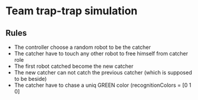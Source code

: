 # Team trap-trap simulation

## Rules 

* The controller choose a random robot to be the catcher
* The catcher have to touch any other robot to free himself from catcher role
* The first robot catched become the new catcher
* The new catcher can not catch the previous catcher (which is supposed to be beside)
* The catcher have to chase a uniq GREEN color (recognitionColors = [0 1 0]

